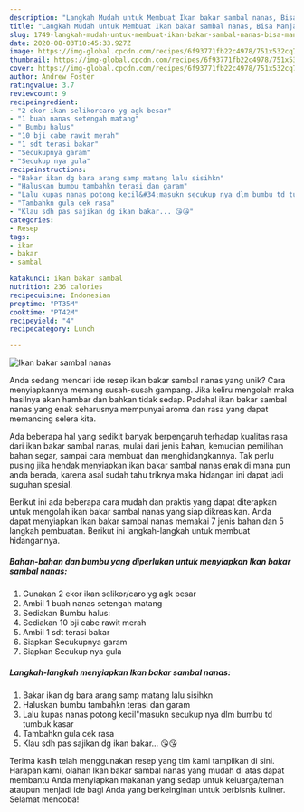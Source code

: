 ```yaml
---
description: "Langkah Mudah untuk Membuat Ikan bakar sambal nanas, Bisa Manjain Lidah"
title: "Langkah Mudah untuk Membuat Ikan bakar sambal nanas, Bisa Manjain Lidah"
slug: 1749-langkah-mudah-untuk-membuat-ikan-bakar-sambal-nanas-bisa-manjain-lidah
date: 2020-08-03T10:45:33.927Z
image: https://img-global.cpcdn.com/recipes/6f93771fb22c4978/751x532cq70/ikan-bakar-sambal-nanas-foto-resep-utama.jpg
thumbnail: https://img-global.cpcdn.com/recipes/6f93771fb22c4978/751x532cq70/ikan-bakar-sambal-nanas-foto-resep-utama.jpg
cover: https://img-global.cpcdn.com/recipes/6f93771fb22c4978/751x532cq70/ikan-bakar-sambal-nanas-foto-resep-utama.jpg
author: Andrew Foster
ratingvalue: 3.7
reviewcount: 9
recipeingredient:
- "2 ekor ikan selikorcaro yg agk besar"
- "1 buah nanas setengah matang"
- " Bumbu halus"
- "10 bji cabe rawit merah"
- "1 sdt terasi bakar"
- "Secukupnya garam"
- "Secukup nya gula"
recipeinstructions:
- "Bakar ikan dg bara arang samp matang lalu sisihkn"
- "Haluskan bumbu tambahkn terasi dan garam"
- "Lalu kupas nanas potong kecil&#34;masukn secukup nya dlm bumbu td tumbuk kasar"
- "Tambahkn gula cek rasa"
- "Klau sdh pas sajikan dg ikan bakar... 😘😘"
categories:
- Resep
tags:
- ikan
- bakar
- sambal

katakunci: ikan bakar sambal 
nutrition: 236 calories
recipecuisine: Indonesian
preptime: "PT35M"
cooktime: "PT42M"
recipeyield: "4"
recipecategory: Lunch

---
```



![Ikan bakar sambal nanas](https://img-global.cpcdn.com/recipes/6f93771fb22c4978/751x532cq70/ikan-bakar-sambal-nanas-foto-resep-utama.jpg)

Anda sedang mencari ide resep ikan bakar sambal nanas yang unik? Cara menyiapkannya memang susah-susah gampang. Jika keliru mengolah maka hasilnya akan hambar dan bahkan tidak sedap. Padahal ikan bakar sambal nanas yang enak seharusnya mempunyai aroma dan rasa yang dapat memancing selera kita.

Ada beberapa hal yang sedikit banyak berpengaruh terhadap kualitas rasa dari ikan bakar sambal nanas, mulai dari jenis bahan, kemudian pemilihan bahan segar, sampai cara membuat dan menghidangkannya. Tak perlu pusing jika hendak menyiapkan ikan bakar sambal nanas enak di mana pun anda berada, karena asal sudah tahu triknya maka hidangan ini dapat jadi suguhan spesial.




Berikut ini ada beberapa cara mudah dan praktis yang dapat diterapkan untuk mengolah ikan bakar sambal nanas yang siap dikreasikan. Anda dapat menyiapkan Ikan bakar sambal nanas memakai 7 jenis bahan dan 5 langkah pembuatan. Berikut ini langkah-langkah untuk membuat hidangannya.

<!--inarticleads1-->

##### Bahan-bahan dan bumbu yang diperlukan untuk menyiapkan Ikan bakar sambal nanas:

1. Gunakan 2 ekor ikan selikor/caro yg agk besar
1. Ambil 1 buah nanas setengah matang
1. Sediakan  Bumbu halus:
1. Sediakan 10 bji cabe rawit merah
1. Ambil 1 sdt terasi bakar
1. Siapkan Secukupnya garam
1. Siapkan Secukup nya gula




<!--inarticleads2-->

##### Langkah-langkah menyiapkan Ikan bakar sambal nanas:

1. Bakar ikan dg bara arang samp matang lalu sisihkn
1. Haluskan bumbu tambahkn terasi dan garam
1. Lalu kupas nanas potong kecil&#34;masukn secukup nya dlm bumbu td tumbuk kasar
1. Tambahkn gula cek rasa
1. Klau sdh pas sajikan dg ikan bakar... 😘😘




Terima kasih telah menggunakan resep yang tim kami tampilkan di sini. Harapan kami, olahan Ikan bakar sambal nanas yang mudah di atas dapat membantu Anda menyiapkan makanan yang sedap untuk keluarga/teman ataupun menjadi ide bagi Anda yang berkeinginan untuk berbisnis kuliner. Selamat mencoba!
